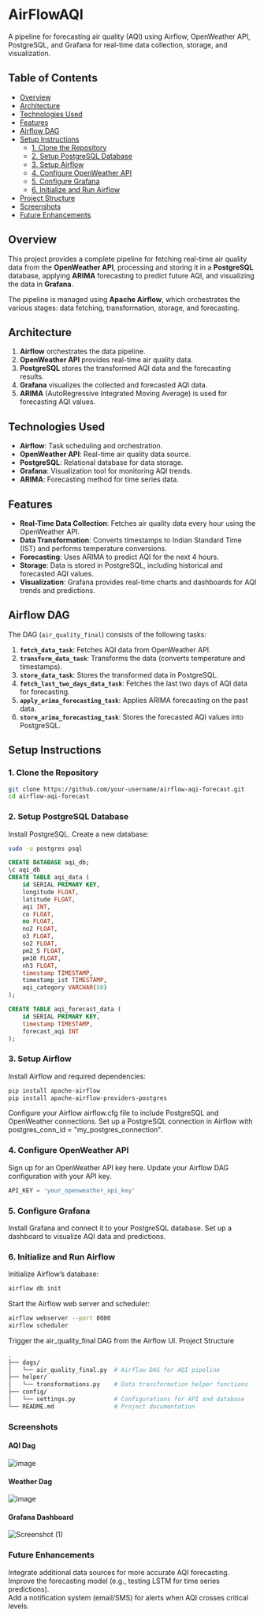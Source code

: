 # AirFlowAQI
A pipeline for forecasting air quality (AQI) using Airflow, OpenWeather API, PostgreSQL, and Grafana for real-time data collection, storage, and visualization.

## Table of Contents

- [Overview](#overview)
- [Architecture](#architecture)
- [Technologies Used](#technologies-used)
- [Features](#features)
- [Airflow DAG](#airflow-dag)
- [Setup Instructions](#setup-instructions)
  - [1. Clone the Repository](#1-clone-the-repository)
  - [2. Setup PostgreSQL Database](#2-setup-postgresql-database)
  - [3. Setup Airflow](#3-setup-airflow)
  - [4. Configure OpenWeather API](#4-configure-openweather-api)
  - [5. Configure Grafana](#5-configure-grafana)
  - [6. Initialize and Run Airflow](#6-initialize-and-run-airflow)
- [Project Structure](#project-structure)
- [Screenshots](#screenshots)
- [Future Enhancements](#future-enhancements)

## Overview

This project provides a complete pipeline for fetching real-time air quality data from the **OpenWeather API**, processing and storing it in a **PostgreSQL** database, applying **ARIMA** forecasting to predict future AQI, and visualizing the data in **Grafana**.

The pipeline is managed using **Apache Airflow**, which orchestrates the various stages: data fetching, transformation, storage, and forecasting.

## Architecture

1. **Airflow** orchestrates the data pipeline.
2. **OpenWeather API** provides real-time air quality data.
3. **PostgreSQL** stores the transformed AQI data and the forecasting results.
4. **Grafana** visualizes the collected and forecasted AQI data.
5. **ARIMA** (AutoRegressive Integrated Moving Average) is used for forecasting AQI values.

## Technologies Used

- **Airflow**: Task scheduling and orchestration.
- **OpenWeather API**: Real-time air quality data source.
- **PostgreSQL**: Relational database for data storage.
- **Grafana**: Visualization tool for monitoring AQI trends.
- **ARIMA**: Forecasting method for time series data.

## Features

- **Real-Time Data Collection**: Fetches air quality data every hour using the OpenWeather API.
- **Data Transformation**: Converts timestamps to Indian Standard Time (IST) and performs temperature conversions.
- **Forecasting**: Uses ARIMA to predict AQI for the next 4 hours.
- **Storage**: Data is stored in PostgreSQL, including historical and forecasted AQI values.
- **Visualization**: Grafana provides real-time charts and dashboards for AQI trends and predictions.

## Airflow DAG

The DAG (`air_quality_final`) consists of the following tasks:

1. **`fetch_data_task`**: Fetches AQI data from OpenWeather API.
2. **`transform_data_task`**: Transforms the data (converts temperature and timestamps).
3. **`store_data_task`**: Stores the transformed data in PostgreSQL.
4. **`fetch_last_two_days_data_task`**: Fetches the last two days of AQI data for forecasting.
5. **`apply_arima_forecasting_task`**: Applies ARIMA forecasting on the past data.
6. **`store_arima_forecasting_task`**: Stores the forecasted AQI values into PostgreSQL.

## Setup Instructions

### 1. Clone the Repository

```bash
git clone https://github.com/your-username/airflow-aqi-forecast.git
cd airflow-aqi-forecast
```

### 2. Setup PostgreSQL Database
Install PostgreSQL.
Create a new database:
```bash
sudo -u postgres psql
```
```sql
CREATE DATABASE aqi_db;
\c aqi_db
CREATE TABLE aqi_data (
    id SERIAL PRIMARY KEY,
    longitude FLOAT,
    latitude FLOAT,
    aqi INT,
    co FLOAT,
    no FLOAT,
    no2 FLOAT,
    o3 FLOAT,
    so2 FLOAT,
    pm2_5 FLOAT,
    pm10 FLOAT,
    nh3 FLOAT,
    timestamp TIMESTAMP,
    timestamp_ist TIMESTAMP,
    aqi_category VARCHAR(50)
);

CREATE TABLE aqi_forecast_data (
    id SERIAL PRIMARY KEY,
    timestamp TIMESTAMP,
    forecast_aqi INT
);
```

### 3. Setup Airflow
Install Airflow and required dependencies:
```bash
pip install apache-airflow
pip install apache-airflow-providers-postgres
```
Configure your Airflow airflow.cfg file to include PostgreSQL and OpenWeather connections.
Set up a PostgreSQL connection in Airflow with postgres_conn_id = "my_postgres_connection".
### 4. Configure OpenWeather API
Sign up for an OpenWeather API key here.
Update your Airflow DAG configuration with your API key.
```python
API_KEY = 'your_openweather_api_key'
```
### 5. Configure Grafana
Install Grafana and connect it to your PostgreSQL database.
Set up a dashboard to visualize AQI data and predictions.
### 6. Initialize and Run Airflow
Initialize Airflow’s database:
```bash
airflow db init
```
Start the Airflow web server and scheduler:
```bash
airflow webserver --port 8080
airflow scheduler
```
Trigger the air_quality_final DAG from the Airflow UI.
Project Structure
```bash
.
├── dags/
│   └── air_quality_final.py  # Airflow DAG for AQI pipeline
├── helper/
│   └── transformations.py    # Data transformation helper functions
├── config/
│   └── settings.py           # Configurations for API and database
└── README.md                 # Project documentation
```
### Screenshots
#### AQI Dag
![image](https://github.com/user-attachments/assets/61d1ff1b-47e4-417a-8583-76cf53736c0e)

#### Weather Dag
![image](https://github.com/user-attachments/assets/faaf6358-3f87-4da5-ad45-7efa456a94ef)

#### Grafana Dashboard
![Screenshot (1)](https://github.com/user-attachments/assets/51e0aa60-b243-404c-b0a8-b12d332b219c)



### Future Enhancements
Integrate additional data sources for more accurate AQI forecasting.<br>
Improve the forecasting model (e.g., testing LSTM for time series predictions).<br>
Add a notification system (email/SMS) for alerts when AQI crosses critical levels.<br>


